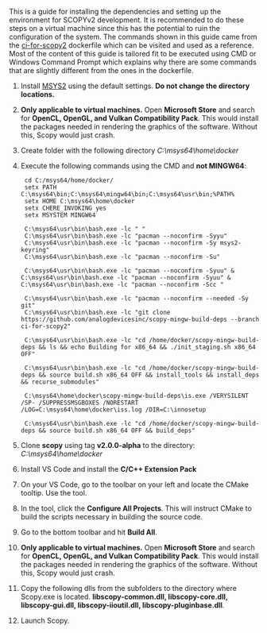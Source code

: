 This is a guide for installing the dependencies and setting up the environment for SCOPYv2 development. It is recommended to do these steps on a virtual machine since this has the potential to ruin the configuration of the system. The commands shown in this guide came from the [ci-for-scopy2](https://github.com/analogdevicesinc/scopy-mingw-build-deps/blob/ci-for-scopy2/docker/Dockerfile) dockerfile which can be visited and used as a reference. Most of the content of this guide is tailored fit to be executed using CMD or Windows Command Prompt which explains why there are some commands that are slightly different from the ones in the dockerfile. 

1. Install [MSYS2](https://www.msys2.org/) using the default settings. **Do not change the directory locations.**

2. **Only applicable to virtual machines.** Open **Microsoft Store** and search for **OpenCL, OpenGL, and Vulkan Compatibility Pack**. This would install the packages needed in rendering the graphics of the software. Without this, Scopy would just crash.

3. Create folder with the following directory *C:\msys64\home\docker*

4. Execute the following commands using the CMD and **not MINGW64**: 

        cd C:/msys64/home/docker/
        setx PATH C:\msys64\bin;C:\msys64\mingw64\bin;C:\msys64\usr\bin;%PATH%
        setx HOME C:\msys64\home\docker
        setx CHERE_INVOKING yes
        setx MSYSTEM MINGW64 

        C:\msys64\usr\bin\bash.exe -lc " "
        C:\msys64\usr\bin\bash.exe -lc "pacman --noconfirm -Syyu"
        C:\msys64\usr\bin\bash.exe -lc "pacman --noconfirm -Sy msys2-keyring"
        C:\msys64\usr\bin\bash.exe -lc "pacman --noconfirm -Su"

        C:\msys64\usr\bin\bash.exe -lc "pacman --noconfirm -Syuu" & C:\msys64\usr\bin\bash.exe -lc "pacman --noconfirm -Syuu" & C:\msys64\usr\bin\bash.exe -lc "pacman --noconfirm -Scc "

        C:\msys64\usr\bin\bash.exe -lc "pacman --noconfirm --needed -Sy git"
        C:\msys64\usr\bin\bash.exe -lc "git clone https://github.com/analogdevicesinc/scopy-mingw-build-deps --branch ci-for-scopy2"

        C:\msys64\usr\bin\bash.exe -lc "cd /home/docker/scopy-mingw-build-deps && ls && echo Building for x86_64 && ./init_staging.sh x86_64 OFF"

        C:\msys64\usr\bin\bash.exe -lc "cd /home/docker/scopy-mingw-build-deps && source build.sh x86_64 OFF && install_tools && install_deps && recurse_submodules"

        C:\msys64\home\docker\scopy-mingw-build-deps\is.exe /VERYSILENT /SP- /SUPPRESSMSGBOXES /NORESTART /LOG=C:\msys64\home\docker\iss.log /DIR=C:\innosetup

        C:\msys64\usr\bin\bash.exe -lc "cd /home/docker/scopy-mingw-build-deps && source build.sh x86_64 OFF && build_deps"

5. Clone **scopy** using tag **v2.0.0-alpha** to the directory: *C:\msys64\home\docker*
6. Install VS Code and install the **C/C++ Extension Pack**
7. On your VS Code, go to the toolbar on your left and locate the CMake tooltip. Use the tool.
8. In the tool, click the **Configure All Projects**. This will instruct CMake to build the scripts necessary in building the source code.
9. Go to the bottom toolbar and hit **Build All**.
10. **Only applicable to virtual machines.** Open **Microsoft Store** and search for **OpenCL, OpenGL, and Vulkan Compatibility Pack**. This would install the packages needed in rendering the graphics of the software. Without this, Scopy would just crash.
11. Copy the following dlls from the subfolders to the directory where Scopy.exe is located. **libscopy-common.dll, libscopy-core.dll, libscopy-gui.dll, libscopy-iioutil.dll, libscopy-pluginbase.dll**.
12. Launch Scopy.